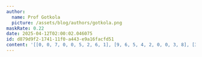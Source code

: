 ```yaml
---
author:
  name: Prof Gotkola
  picture: /assets/blog/authors/gotkola.png
maskRate: 0.22
date: 2025-04-12T02:00:02.046075
id: d879d9f2-1741-11f0-a443-e9a16facfd51
content: '[[0, 0, 7, 0, 0, 5, 2, 6, 1], [9, 6, 5, 4, 2, 0, 0, 3, 8], [3, 1, 2, 8, 6, 7, 5, 0, 4], [0, 0, 4, 6, 0, 3, 9, 8, 7], [6, 0, 8, 7, 4, 9, 1, 0, 5], [5, 7, 9, 0, 8, 0, 6, 4, 3], [2, 9, 3, 5, 1, 8, 4, 7, 6], [8, 5, 6, 2, 7, 0, 0, 1, 9], [7, 4, 1, 3, 9, 6, 8, 0, 2]]'
---
```

